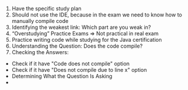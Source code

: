 1. Have the specific study plan
2. Should not use the IDE, because in the exam we need to know how to manually compile code
3. Identifying the weakest link: Which part are you weak in?
4. “Overstudying” Practice Exams => Not practical in real exam
5. Practice writing code while studying for the Java certification
6. Understanding the Question: Does the code compile?
7. Checking the Answers: 
- Check if it have "Code does not compile" option
- Check if it have "Does not compile due to line
x" option
- Determining What the Question Is Asking
- 